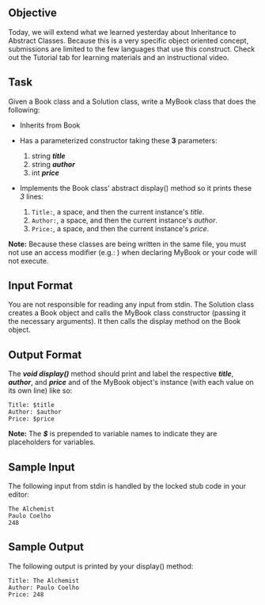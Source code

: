 ## Objective
Today, we will extend what we learned yesterday about Inheritance to Abstract Classes. Because this is a very specific object oriented concept, submissions are limited to the few languages that use this construct. Check out the Tutorial tab for learning materials and an instructional video.

## Task
Given a Book class and a Solution class, write a MyBook class that does the following:

- Inherits from Book
- Has a parameterized constructor taking these **3** parameters:

  1. string **_title_**
  2. string **_author_** 
  3. int **_price_** 
  
- Implements the Book class' abstract display() method so it prints these *3* lines:

  1. <code>Title:</code>, a space, and then the current instance's *_title_*.
  2. <code>Author:</code>, a space, and then the current instance's *_author_*.
  3. <code>Price:</code>, a space, and then the current instance's *_price_*.
  
**Note:** Because these classes are being written in the same file, you must not use an access modifier (e.g.: ) when declaring MyBook or your code will not execute.

## Input Format

You are not responsible for reading any input from stdin. The Solution class creates a Book object and calls the MyBook class constructor (passing it the necessary arguments). It then calls the display method on the Book object.

## Output Format

The **_void display()_** method should print and label the respective **_title_**, **_author_**, and **_price_** and  of the MyBook object's instance (with each value on its own line) like so:

    Title: $title
    Author: $author
    Price: $price

**Note:** The **_$_** is prepended to variable names to indicate they are placeholders for variables.

## Sample Input

The following input from stdin is handled by the locked stub code in your editor:

    The Alchemist
    Paulo Coelho
    248

## Sample Output

The following output is printed by your display() method:

    Title: The Alchemist
    Author: Paulo Coelho
    Price: 248